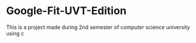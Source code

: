 # Google-Fit-UVT-Edition
This is a project made during 2nd semester of computer science university using c
